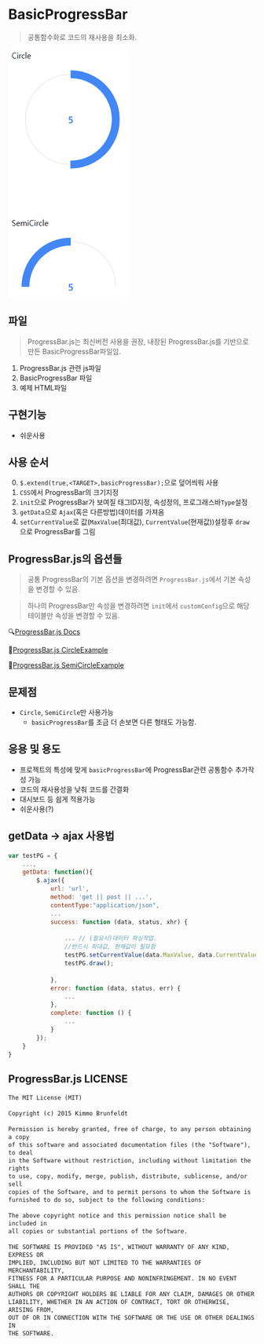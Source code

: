 # BasicProgressBar

> 공통함수화로 코드의 재사용을 최소화.

![BasicProgressBar](./images/1.png)

## 파일
> ProgressBar.js는 최신버전 사용을 권장, 내장된 ProgressBar.js를 기반으로 만든 BasicProgressBar파일임.

1. ProgressBar.js 관련 js파일
2. BasicProgressBar 파일
3. 예제 HTML파일

## 구현기능
- 쉬운사용

## 사용 순서
0. `$.extend(true,<TARGET>,basicProgressBar);`으로 덮어씌워 사용
1. `CSS`에서 ProgressBar의 크기지정
2. `init`으로 ProgressBar가 보여질 태그ID지정, 속성정의, 프로그래스바`Type`설정
3. `getData`으로 `Ajax`(혹은 다른방법)데이터를 가져옴
4. `setCurrentValue`로 값(`MaxValue`(최대값), `CurrentValue`(현재값))설정후 `draw`으로 ProgressBar를 그림

## ProgressBar.js의 옵션들
> 공통 ProgressBar의 기본 옵션을 변경하려면 `ProgressBar.js`에서 기본 속성을 변경할 수 있음.

> 하나의 ProgressBar만 속성을 변경하려면 `init`에서 `customConfig`으로 해당 테이블만 속성을 변경할 수 있음.

🔍[ProgressBar.js Docs](https://progressbarjs.readthedocs.io/en/latest/)

📌[ProgressBar.js CircleExample](https://jsfiddle.net/kimmobrunfeldt/72tkyn40/)

📌[ProgressBar.js SemiCircleExample](https://jsfiddle.net/kimmobrunfeldt/sqwdkrg0/)

## 문제점
- `Circle`, `SemiCircle`만 사용가능
    - `basicProgressBar`를 조금 더 손보면 다른 형태도 가능함.

## 응용 및 용도
- 프로젝트의 특성에 맞게 `basicProgressBar`에 ProgressBar관련 공통함수 추가작성 가능
- 코드의 재사용성을 낮춰 코드를 간결화
- 대시보드 등 쉽게 적용가능
- 쉬운사용(?)

## getData -> ajax 사용법
```JavaScript
var testPG = {
    ...,
    getData: function(){
        $.ajax({
            url: 'url',
            method: 'get || post || ...',
            contentType:"application/json",
            ...
            success: function (data, status, xhr) {

                ... // (필요시)데이터 파싱작업.
                //반드시 최대값, 현재값이 필요함
                testPG.setCurrentValue(data.MaxValue, data.CurrentValue)
                testPG.draw();

            },
            error: function (data, status, err) {
                ...
            },
            complete: function () {
                ...
            }
        });
    }
}
```
## ProgressBar.js LICENSE
```
The MIT License (MIT)

Copyright (c) 2015 Kimmo Brunfeldt

Permission is hereby granted, free of charge, to any person obtaining a copy
of this software and associated documentation files (the "Software"), to deal
in the Software without restriction, including without limitation the rights
to use, copy, modify, merge, publish, distribute, sublicense, and/or sell
copies of the Software, and to permit persons to whom the Software is
furnished to do so, subject to the following conditions:

The above copyright notice and this permission notice shall be included in
all copies or substantial portions of the Software.

THE SOFTWARE IS PROVIDED "AS IS", WITHOUT WARRANTY OF ANY KIND, EXPRESS OR
IMPLIED, INCLUDING BUT NOT LIMITED TO THE WARRANTIES OF MERCHANTABILITY,
FITNESS FOR A PARTICULAR PURPOSE AND NONINFRINGEMENT. IN NO EVENT SHALL THE
AUTHORS OR COPYRIGHT HOLDERS BE LIABLE FOR ANY CLAIM, DAMAGES OR OTHER
LIABILITY, WHETHER IN AN ACTION OF CONTRACT, TORT OR OTHERWISE, ARISING FROM,
OUT OF OR IN CONNECTION WITH THE SOFTWARE OR THE USE OR OTHER DEALINGS IN
THE SOFTWARE.
```